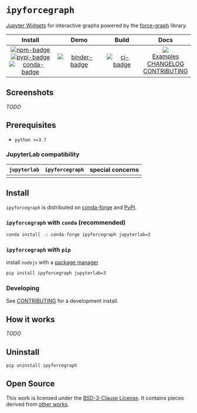 # `ipyforcegraph`

[Jupyter Widgets][widgets] for interactive graphs powered by the
[force-graph][forcegraph] library.

|                                        Install                                        |            Demo             |        Build        |                                         Docs                                         |
| :-----------------------------------------------------------------------------------: | :-------------------------: | :-----------------: | :----------------------------------------------------------------------------------: |
| [![npm-badge]][npm] <br/> [![pypi-badge][]][pypi] <br/> [![conda-badge]][conda-forge] | [![binder-badge][]][binder] | [![ci-badge][]][ci] | [![][docs-badge]][docs] <br/> [Examples][] <br/>[CHANGELOG][] <br/> [CONTRIBUTING][] |

## Screenshots

_TODO_

## Prerequisites

- `python >=3.7`

### JupyterLab compatibility

| `jupyterlab` | `ipyforcegraph` | special concerns |
| ------------ | --------------- | ---------------- |
|              |                 |                  |

## Install

`ipyforcegraph` is distributed on [conda-forge][] and [PyPI][].

### `ipyforcegraph` with `conda` (recommended)

```bash
conda install -c conda-forge ipyforcegraph jupyterlab=3
```

### `ipyforcegraph` with `pip`

install `nodejs` with a [package manager][package-manager]

```bash
pip install ipyforcegraph jupyterlab=3
```

### Developing

See [CONTRIBUTING][] for a development install.

## How it works

_TODO_

## Uninstall

```bash
pip uninstall ipyforcegraph
```

## Open Source

This work is licensed under the [BSD-3-Clause License][license]. It contains pieces
derived from [other works][copyright].

[copyright]: https://github.com/jupyrdf/ipyforcegraph/tree/master/COPYRIGHT.md
[license]: https://github.com/jupyrdf/ipyforcegraph/tree/master/LICENSE.txt
[docs]: https://ipyforcegraph.readthedocs.org
[docs-badge]: https://readthedocs.org/projects/ipyforcegraph/badge/?version=latest
[examples]: https://github.com/jupyrdf/ipyforcegraph/tree/master/examples/_index.ipynb
[contributing]: https://github.com/jupyrdf/ipyforcegraph/tree/master/CONTRIBUTING.md
[changelog]: https://github.com/jupyrdf/ipyforcegraph/tree/master/CHANGELOG.md
[ci-badge]: https://github.com/jupyrdf/ipyforcegraph/workflows/CI/badge.svg
[ci]:
  https://github.com/jupyrdf/ipyforcegraph/actions?query=workflow%3ACI+branch%3Amaster
[binder-badge]: https://mybinder.org/badge_logo.svg
[binder]:
  https://mybinder.org/v2/gh/jupyrdf/ipyforcegraph/master?urlpath=lab%2Ftree%2Fexamples%2F_index.ipynb
[forcegraph]: https://github.com/vasturiano/force-graph
[jupyterlab]: https://github.com/jupyterlab/jupyterlab
[networkx]: https://networkx.github.io
[widgets]: https://jupyter.org/widgets
[npm-badge]: https://img.shields.io/npm/v/@jupyrdf/jupyter-forcegraph
[npm]: https://www.npmjs.com/package/@jupyrdf/jupyter-ipyforcegraph
[pypi]: https://pypi.org/project/ipyforcegraph
[pypi-badge]: https://img.shields.io/pypi/v/ipyforcegraph
[conda-badge]: https://img.shields.io/conda/vn/conda-forge/ipyforcegraph
[conda-forge]: https://anaconda.org/conda-forge/ipyforcegraph/
[package-manager]: https://nodejs.org/en/download/package-manager
